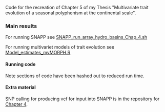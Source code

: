 Code for the recreation of Chapter 5 of my Thesis "Multivariate trait evolution of a seasonal polyphenism at the continental scale".

### Main results
For running SNAPP see [SNAPP_run_array_hydro_basins_Chap_4.sh](https://github.com/ChristophePatterson/Thesis_H_titia_seasonal_polyphenism_evolution/blob/main/scripts/SNAPP/SNAPP_run_array_hydro_basins_Chap_4.sh)

For running multivariet models of trait evolution see [Model_estimates_mvMORPH.R](https://github.com/ChristophePatterson/Thesis_H_titia_seasonal_polyphenism_evolution/blob/main/scripts/Model_estimates_mvMORPH.R)

#### Running code
Note sections of code have been hashed out to reduced run time. 

#### Extra material
SNP calling for producing vcf for input into SNAPP is in the repository for [Chapter 4](https://github.com/ChristophePatterson/Thesis-Phylogeographic-Hetaerina).

